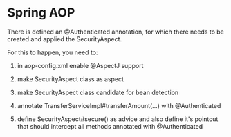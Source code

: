 Spring AOP
==========

There is defined an @Authenticated annotation, for which there needs to be created and applied the SecurityAspect.

For this to happen, you need to:

1. in aop-config.xml enable @AspectJ support

2. make SecurityAspect class as aspect

3. make SecurityAspect class candidate for bean detection

4. annotate TransferServiceImpl#transferAmount(...) with @Authenticated

5. define SecurityAspect#secure() as advice and also define it's pointcut that should intercept all methods annotated with @Authenticated
